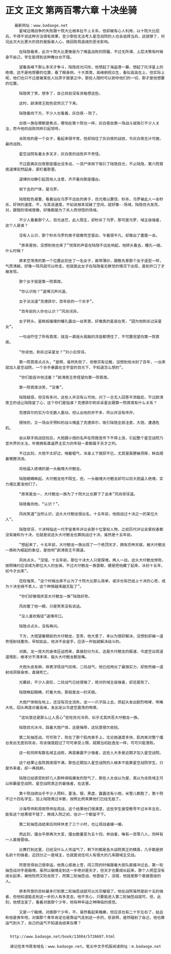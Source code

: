 # 正文 正文 第两百零六章 十决坐骑
        最新网址：www.badaoge.net
          星域边境战争的失败跟十院大比根本扯不上关系，但却被有心人利用，以十院大比招兵，不得不说这种方法很有效果，至少那些无法考入星空战院的人也会选择当兵，这就够了，何况此次大比更大的目的是振奋人心，挽回败局造成的恶劣影响。
      
          在陆隐看来，此次十院大比更像是为了掩盖战败的阴霾，不过无所谓，上层决策有时候身不由己，学生能得到这种舞台也不错。
      
          望着高峰下那么多天才争斗，陆隐目光闪烁，他想起了海盗港一幕，想起了托浮星上的绝境，这不是他想要的位置，看了眼身侧，十大首席，高峰俯视众生，看似高高在上，但实际上呢，他们也只不过是被某些人玩弄于鼓掌之中，那些人随时可以剥夺他们的一切，那才是他想要的位置。
      
          陆隐笑了笑，想多了，自己目前没有资格想这些。
      
          这时，颜清夜王脸色突然沉了下来。
      
          陆隐看向下方，不少人也看着，灰白夜--败了。
      
          白夜一族在哪都是焦点，哪怕在第十院也一样，灰白夜自第一场战斗就吸引不少人关注，而今他的战败同样引起惊呼。
      
          击败他的是一个女子，看起来很平常，但却挡住了灰白夜的战技，令灰白夜无计可施，最终战败。
      
          星空战院有着太多天才，灰白夜的战败并不奇怪。
      
          不过距离灰白夜那座擂台没多远，一具尸体倒下吸引了陆隐目光，不止陆隐，第六院首席道博突然起身，紧盯着那里。
      
          道博的动静引起其他人注意，齐齐看向那座擂台。
      
          倒下去的尸体，是乌罗。
      
          陆隐脸色凝重，看着站在乌罗不远处的男子，目光难以置信，秒杀，乌罗被此人一击秒杀，好快的速度，不，与其说速度，不如说根本突破了空间，就好像--场域，陆隐目光发亮，对，跟银的场域很像，好像都是为了杀人而领悟的场域。
      
          不少人看着那个人，目光迷茫，此人陌生，却秒杀了乌罗，那可是乌罗，域主级强者，这个人是谁？
      
          没有人认识，那个秒杀乌罗的男子就像凭空冒出，乍看很平凡，却做出了雷霆一击。
      
          “原来是他，没想到他也来了”悦耳的声音在陆隐不远处响起，他转头看去，瞳孔一缩，什么时候？
      
          原本空荡荡的第一个位置此刻坐了一名女子，面带薄纱，跟敬先辈那个女子造型一样，气质清婉，好像一阵风就可以吹走，但就是此女子在陆隐毫无察觉的情况下出现，直到开口了才被发现。
      
          那个女子就是第一院首席。
      
          “你认识他？”道博沉声问道。
      
          女子淡淡道“克德菲尔，百年前的一个杀手”。
      
          “百年前的人你也认识？”风尚诧异。
      
          女子转头，星眸般璀璨的瞳孔露出一丝笑意，好像真的星辰在笑，“因为他刺杀过采星女”。
      
          一句话吓住了所有首席，就连一直摇头晃脑的流音都愣住了，不可置信望向第一院首席。
      
          “你说他，刺杀过采星女？”刘小云惊讶。
      
          第一院首席点点头，“是啊，虽然失败了，但卷宗有记载，没想到他冰封了百年，一出来就加入星空战院，一个杀手暴露在全宇宙的目光下，不知道怎么想的”。
      
          “你们能容许他活着？”颜清夜王奇怪望向第一院首席。
      
          第一院首席淡笑，“没事”。
      
          陆隐疑惑，但没有多问，这些人并没有认可他，问了一旦无人回答平添尴尬，不过颜清夜王的话让陆隐留了心，这个你们是指谁？克德菲尔刺杀采星女跟第一院首席有什么关系？
      
          克德菲尔的实力令无数人震动，但认出他的并不多，所以并没有传开。
      
          很快的，又一场出乎预料的战斗掩盖了克德菲尔，吸引陆隐全部注意，大炮，遭遇危机。
      
          自从联手挑战狂旺后，大炮跟小炮的名声在院报宣传下不停上涨，引起整个星空战院乃至外界的关注，毕竟拥有直逼界主实力的年轻一辈都属于天才之列。
      
          不过此刻，大炮不太好过，喘着粗气，浑身上下狼狈不已，尤其是肩膀被洞穿，鲜血顺着臂膀流淌。
      
          将他逼入绝境的是一头融境大圩魍龙。
      
          陆隐眼睛眯起，大圩魍龙他不陌生，但，一头融境大圩魍龙却可以将大炮逼入绝境，实力堪比夏洛他们了。
      
          “原来是龙一，大圩魍龙一族为了十院大比也算下了血本”风尚惊讶道。
      
          陆隐看向他，“认识？”。
      
          风尚笑道“当然认识，这头大圩魍龙很出名，十五年前，他挑战过十决之一的某位大人”。
      
          陆隐惊讶，十决特指这一代宇宙青年评议会那十位掌权人物，之前历代评议会掌权者都没有被称为十决，也就是说这头大圩魍龙也算挑战过十决，虽然是十五年前。
      
          “想起来了，十五年前，大圩魍龙一族出现了一个绝顶天才，拥有恐怖天赋，被大圩魍龙一族称为崛起的象征，是他吧”颜清夜王不屑道。
      
          风尚点头，“没错，十五年前，那位十决大人只是探境，两人一战，这头大圩魍龙惨败，按照赌约应该成为那位大人的坐骑，不过大圩魍龙一族耍赖，硬是把他藏了起来，冰封十五年，如今才出来”。
      
          狂旺嗤笑，“这个时候出来不止为了十院大比那么简单，或许也有巴结上十决的心思，成为十决坐骑不丢人，这个种族越来越无耻了”。
      
          “你们好像很厌恶大圩魍龙一族”陆隐好奇。
      
          风尚瞥了他一眼，只是笑笑没有说话。
      
          “没人喜欢叛徒”道博开口。
      
          陆隐点点头，没有再问。
      
          下方，大炮望着眼前的大圩魍龙，苦笑，他大意了，本以为很好解决，没想到却被一道奇怪射线重伤，早知如此，他决不会留手，应该一开始就解决战斗的。
      
          对面，龙一庞大的身体压迫而来，直接划分为五，这是大圩魍龙的极速，令虚空出现道道残影，根本分不清本体，每头大圩魍龙都张嘴。
      
          大炮头皮发麻，体表浮现战气纹络，二纹战气，他已经用出了最强实力，却依然被一道射线洞穿身体，直接死亡。
      
          光幕前，不少人哀叹，二纹战气已经很强了，绝对的域主级强者，却还是败了。
      
          陆隐眯起眼睛，盯着大地，那就是龙一的天赋。
      
          大炮尸体倒在地上，还没有完全消失，龙一一爪子踩上去，昂起头发出剧烈咆哮，咧嘴大吼，回头再度对着高峰，发出足以令虚空震荡的咆哮。
      
          “这玩意还是那么让人恶心”狂旺目光冷冽，似乎尤其厌恶大圩魍龙一族。
      
          陆隐目光冰冷，踩着大炮尸体，这是侮辱，这玩意很欠收拾。
      
          第二轮抽签战，可可败了，败在了那个肌肉男手上，无论她速度多快，肌肉男对整个擂台发出无差别攻击，攻击强度超过了可可承受上限，就跟当初赵逸龙一样，可可只能落败。
      
          这一轮同样有数名域主战败，再度暴露不少强者，这些人大多是近期才加入星空战院。
      
          这个结果让各院首席很不满，那些近期加入星空战院的人根本不能算星空战院学生，只是外来者，却一再挑衅。
      
          陆隐已经感受到好几人那种濒临爆发的怒气了，那些人太自以为是，真以为击败域主可以称霸星空战院，星空战院真正的最强者，在这里。
      
          第十院战绩出乎不少人预料，夏洛，银，黑虚，露露还有小炮，米雪儿都胜了，第十院不过十四名学生，加上陆隐竟过半数，按照比例来算他们已经无敌了。
      
          沙海导师和观雨导师在观战，这个结果他们很满意，这些学生接受教导不过半年左右，能有这个结果很不错了，换成入院之初，估计一个都留不下。
      
          第二轮抽签战结束后同样休息了三个小时，也让观战者缓一缓。
      
          而此刻，擂台平原再次大变，擂台数量变为五十四，参战者，唯有一百零八人，同样有一人直接晋级。
      
          比赛打到这里，已经没什么人凭运气了，剩下的都是各大战院真正的精英，几乎都是排名前十的强者，近四分之一是域主，也就是说任何人有很大的几率跟域主交战。
      
          阿普觉得自己很幸运，他真心感谢上苍，闯三院的时候跟着大部队直接冲过去，第一轮抽签战对手是融境，虽然以融境走到这一步绝对是天才，但天才也要成长起来，那个人明显没有成长起来，被他险而又险击败了，而第二轮抽签战，他晋级了，没错，他就是那个直接晋级的人。
      
          原本阿普的目标最多打到第二轮抽签战就可以光宗耀祖了，他在战院虽然是前十五的强者，但他知道能走到这一步的人有多变态，他不贪心，只要能进入第二轮抽签战就可，但，此刻，他想法变了，看着对面那个少年，他有种辛运之神降临的感觉。
      
          又是一个融境，对面那个少年，不，虽然看起来稚嫩，但应该也有二十岁左右了，姑且称他是青年吧，对面那个青年肯定也是靠运气走到这一步的，悲哀啊，居然碰到了自己，他也算运气到头了，自己的运气不知道会结束在哪？
      
      
      http://www.badaoge.net/book/13084/5726607.html
      
      请记住本书首发域名：www.badaoge.net。笔尖中文手机版阅读网址：m.badaoge.net